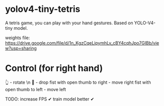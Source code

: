 # yolov4-tiny-tetris
A tetris game, you can play with your hand gestures. Based on YOLO-V4-tiny model.

weights file: https://drive.google.com/file/d/1n_KgzCqeLipymhLv_cBY4cqhJpo7GIBb/view?usp=sharing

# Control (for right hand)

👆 - rotate \n
🤚 - drop
fist with open thumb to right - move right 
fist with open thumb to left - move left 

TODO:
increase FPS ✔
train model better ✔
 
